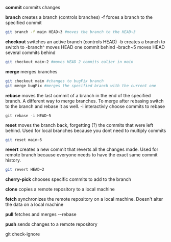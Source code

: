 **commit** commits changes

**branch** creates a branch (controls branches)
	-f forces a branch to the specified commit 
```bash
git branch -f main HEAD~3 #moves the branch to the HEAD~3
```
**checkout** switches an active branch (controls HEAD)
	-b creates a branch to switch to
	-branch^ moves HEAD one commit behind
	-brach~5 moves HEAD several commits behind
```bash
git checkout main~2 #moves HEAD 2 commits ealier in main
```
**merge** merges branches
```bash
git checkout main #changes to bugFix branch
git merge bugFix #merges the specified branch with the current one
```
**rebase** moves the last commit of a branch in the end of the specified branch. A different way to merge branches. To merge after rebasing switch to the branch and rebase it as well.
	-i interactivly choose commits to rebase
```
git rebase -i HEAD~5
```

**reset** moves the branch back, forgetting (?) the commits that were left behind. Used for local branches because you dont need to multiply commits
```bash
git reset main~5
```
**revert** creates a new commit that reverts all the changes made. Used for remote branch because everyone needs to have the exact same commit history.
```bash
git revert HEAD~2
```
**cherry-pick** chooses specific commits to add to the branch

**clone** copies a remote repository to a local machine

**fetch** synchronizes the remote repository on a local machine. Doesn't alter the data on a local machine

**pull** fetches and merges
	--rebase 

**push** sends changes to a remote repository

git check-ignore